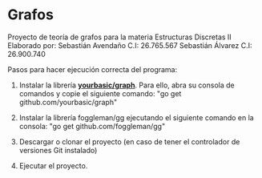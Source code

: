 # Grafos
Proyecto de teoría de grafos para la materia Estructuras Discretas II
Elaborado por:
Sebastián Avendaño C.I: 26.765.567
Sebastián Álvarez 	C.I: 26.900.740

Pasos para hacer ejecución correcta del programa:

1. Instalar la librería **[yourbasic/graph](https://github.com/yourbasic/graph "yourbasic/graph")**. Para ello, abra su consola de comandos y
copie el siguiente comando: "go get github.com/yourbasic/graph"

2. Instalar la librería foggleman/gg ejecutando el siguiente comando en la consola: "go get github.com/foggleman/gg"

2. Descargar o clonar el proyecto (en caso de tener el controlador de versiones Git instalado)

3. Ejecutar el proyecto.
